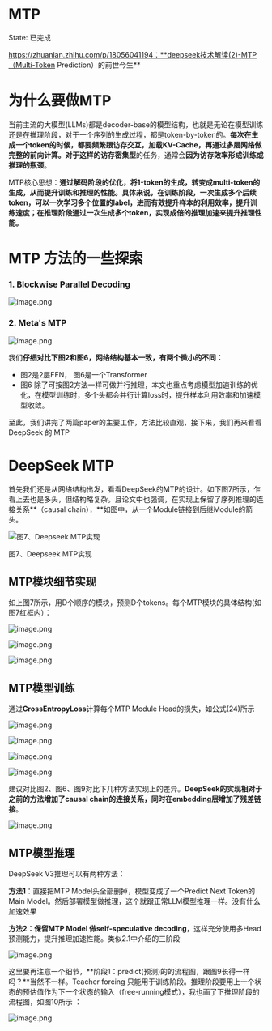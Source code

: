 # MTP

State: 已完成

https://zhuanlan.zhihu.com/p/18056041194：**deepseek技术解读(2)-MTP（Multi-Token Prediction）的前世今生**

# **为什么要做MTP**

当前主流的大模型(LLMs)都是decoder-base的模型结构，也就是无论在模型训练还是在推理阶段，对于一个序列的生成过程，都是token-by-token的。**每次在生成一个token的时候，都要频繁跟访存交互，加载KV-Cache，再通过多层网络做完整的前向计算。**对于这样的**访存密集型**的任务，通常会**因为访存效率形成训练或推理的瓶颈**。

MTP核心思想：**通过解码阶段的优化，将1-token的生成，转变成multi-token的生成，从而提升训练和推理的性能。具体来说，在训练阶段，一次生成多个后续token，可以一次学习多个位置的label，进而有效提升样本的利用效率，提升训练速度；在推理阶段通过一次生成多个token，实现成倍的推理加速来提升推理性能。**

# **MTP 方法的一些探索**

### **1. Blockwise Parallel Decoding**

![image.png](MTP%201bbe64a5662180ed8cb1c7f6e74b663e/image.png)

### **2. Meta's MTP**

![image.png](MTP%201bbe64a5662180ed8cb1c7f6e74b663e/image%201.png)

我们**仔细对比下图2和图6，网络结构基本一致，有两个微小的不同：**

- 图2是2层FFN， 图6是一个Transformer
- 图6 除了可按图2方法一样可做并行推理，本文也重点考虑模型加速训练的优化，在模型训练时，多个头都会并行计算loss时，提升样本利用效率和加速模型收敛。

至此，我们讲完了两篇paper的主要工作，方法比较直观，接下来，我们再来看看DeepSeek 的 MTP

# **DeepSeek MTP**

首先我们还是从网络结构出发，看看DeepSeek的MTP的设计。如下图7所示，乍看上去也是多头，但结构略复杂。且论文中也强调，在实现上保留了序列推理的连接关系**（causal chain），**如图中，从一个Module链接到后继Module的箭头。

![图7、Deepseek MTP实现](MTP%201bbe64a5662180ed8cb1c7f6e74b663e/image%202.png)

图7、Deepseek MTP实现

## **MTP模块细节实现**

如上图7所示，用D个顺序的模块，预测D个tokens。每个MTP模块的具体结构(如图7红框内）：

![image.png](MTP%201bbe64a5662180ed8cb1c7f6e74b663e/image%203.png)

![image.png](MTP%201bbe64a5662180ed8cb1c7f6e74b663e/image%204.png)

![image.png](MTP%201bbe64a5662180ed8cb1c7f6e74b663e/image%205.png)

## **MTP模型训练**

通过**CrossEntropyLoss**计算每个MTP Module Head的损失，如公式(24)所示

![image.png](MTP%201bbe64a5662180ed8cb1c7f6e74b663e/image%206.png)

![image.png](MTP%201bbe64a5662180ed8cb1c7f6e74b663e/image%207.png)

![image.png](MTP%201bbe64a5662180ed8cb1c7f6e74b663e/image%208.png)

![image.png](MTP%201bbe64a5662180ed8cb1c7f6e74b663e/image%209.png)

建议对比图2、图6、图9对比下几种方法实现上的差异。**DeepSeek的实现相对于之前的方法增加了causal chain的连接关系，同时在embedding层增加了残差链接**。

![image.png](MTP%201bbe64a5662180ed8cb1c7f6e74b663e/image%2010.png)

## **MTP模型推理**

DeepSeek V3推理可以有两种方法：

**方法1**：直接把MTP Model头全部删掉，模型变成了一个Predict Next Token的 Main Model。然后部署模型做推理，这个就跟正常LLM模型推理一样。没有什么加速效果

**方法2：保留MTP Model 做self-speculative decoding**，这样充分使用多Head预测能力，提升推理加速性能。类似2.1中介绍的三阶段

![image.png](MTP%201bbe64a5662180ed8cb1c7f6e74b663e/image%2011.png)

这里要再注意一个细节，**阶段1：predict(预测)的的流程图，跟图9长得一样吗？**当然不一样。Teacher forcing 只能用于训练阶段。推理阶段要用上一个状态的预估值作为下一个状态的输入（free-running模式），我也画了下推理阶段的流程图，如图10所示 ：

![image.png](MTP%201bbe64a5662180ed8cb1c7f6e74b663e/image%2012.png)